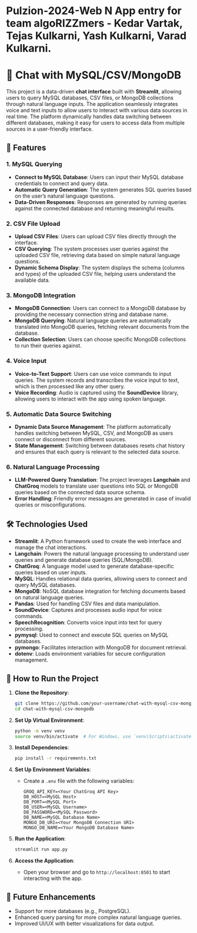 # Pulzion-2024-Web N App entry for team algoRIZZmers - Kedar Vartak, Tejas Kulkarni, Yash Kulkarni, Varad Kulkarni.

# 💬 Chat with MySQL/CSV/MongoDB

This project is a data-driven **chat interface** built with **Streamlit**, allowing users to query MySQL databases, CSV files, or MongoDB collections through natural language inputs. The application seamlessly integrates voice and text inputs to allow users to interact with various data sources in real time. The platform dynamically handles data switching between different databases, making it easy for users to access data from multiple sources in a user-friendly interface.

## 🌟 Features

### 1. **MySQL Querying**
   - **Connect to MySQL Database**: Users can input their MySQL database credentials to connect and query data.
   - **Automatic Query Generation**: The system generates SQL queries based on the user’s natural language questions.
   - **Data-Driven Responses**: Responses are generated by running queries against the connected database and returning meaningful results.

### 2. **CSV File Upload**
   - **Upload CSV Files**: Users can upload CSV files directly through the interface.
   - **CSV Querying**: The system processes user queries against the uploaded CSV file, retrieving data based on simple natural language questions.
   - **Dynamic Schema Display**: The system displays the schema (columns and types) of the uploaded CSV file, helping users understand the available data.

### 3. **MongoDB Integration**
   - **MongoDB Connection**: Users can connect to a MongoDB database by providing the necessary connection string and database name.
   - **MongoDB Querying**: Natural language queries are automatically translated into MongoDB queries, fetching relevant documents from the database.
   - **Collection Selection**: Users can choose specific MongoDB collections to run their queries against.

### 4. **Voice Input**
   - **Voice-to-Text Support**: Users can use voice commands to input queries. The system records and transcribes the voice input to text, which is then processed like any other query.
   - **Voice Recording**: Audio is captured using the **SoundDevice** library, allowing users to interact with the app using spoken language.

### 5. **Automatic Data Source Switching**
   - **Dynamic Data Source Management**: The platform automatically handles switching between MySQL, CSV, and MongoDB as users connect or disconnect from different sources.
   - **State Management**: Switching between databases resets chat history and ensures that each query is relevant to the selected data source.

### 6. **Natural Language Processing**
   - **LLM-Powered Query Translation**: The project leverages **Langchain** and **ChatGroq** models to translate user questions into SQL or MongoDB queries based on the connected data source schema.
   - **Error Handling**: Friendly error messages are generated in case of invalid queries or misconfigurations.

## 🛠️ Technologies Used

- **Streamlit**: A Python framework used to create the web interface and manage the chat interactions.
- **Langchain**: Powers the natural language processing to understand user queries and generate database queries (SQL/MongoDB).
- **ChatGroq**: A language model used to generate database-specific queries based on user inputs.
- **MySQL**: Handles relational data queries, allowing users to connect and query MySQL databases.
- **MongoDB**: NoSQL database integration for fetching documents based on natural language queries.
- **Pandas**: Used for handling CSV files and data manipulation.
- **SoundDevice**: Captures and processes audio input for voice commands.
- **SpeechRecognition**: Converts voice input into text for query processing.
- **pymysql**: Used to connect and execute SQL queries on MySQL databases.
- **pymongo**: Facilitates interaction with MongoDB for document retrieval.
- **dotenv**: Loads environment variables for secure configuration management.

## 🚀 How to Run the Project

1. **Clone the Repository**:
   ```bash
   git clone https://github.com/your-username/chat-with-mysql-csv-mongodb.git
   cd chat-with-mysql-csv-mongodb
   ```

2. **Set Up Virtual Environment**:
   ```bash
   python -m venv venv
   source venv/bin/activate  # For Windows, use `venv\Scripts\activate`
   ```

3. **Install Dependencies**:
   ```bash
   pip install -r requirements.txt
   ```

4. **Set Up Environment Variables**:
   - Create a `.env` file with the following variables:
     ```
     GROQ_API_KEY=<Your ChatGroq API Key>
     DB_HOST=<MySQL Host>
     DB_PORT=<MySQL Port>
     DB_USER=<MySQL Username>
     DB_PASSWORD=<MySQL Password>
     DB_NAME=<MySQL Database Name>
     MONGO_DB_URI=<Your MongoDB Connection URI>
     MONGO_DB_NAME=<Your MongoDB Database Name>
     ```

5. **Run the Application**:
   ```bash
   streamlit run app.py
   ```

6. **Access the Application**:
   - Open your browser and go to `http://localhost:8501` to start interacting with the app.

## 📝 Future Enhancements

- Support for more databases (e.g., PostgreSQL).
- Enhanced query parsing for more complex natural language queries.
- Improved UI/UX with better visualizations for data output.

